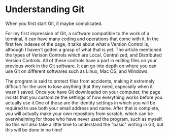 # Understanding Git
When you first start Git, it maybe complicated.

For my first impression of Git, a software compatible to the work of a terminal, it can have many coding and operations that come with it. In the first few indexes of the page,
it talks about what a Version Control is, although I haven't gotten a grasp of what that is yet. The article mentioned the types of Verison Controls which are Local, Centralized, and Distributed Version Controls. All of these controls have a part in editing files on your previous work in the Git software. It can go into depth on where you can use Git on different softwares such as Linux, Mac OS, and Windows.

 The program is said to protect files from accidents, making it extremely difficult for the user to lose anything that they need, especially when it wasn't saved. Once you have Git downloaded on your computer, the page insists that you customize the settings of how everything works before you actually use it.One of those are the identity settings in which you will be required to use both your email address and name. After that is complete, you will actually make your own repository from scratch, which can be overwhelming for those who have never used the program, such as myself. So this will also take a little time to understand the "basic" writing in Git, but this will be done in no time!
